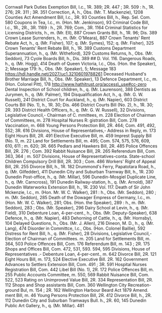 Cornwall Park Duties Exemption Bill, I.c., 1R. 389; 2R. 447 ; 3R. 509 : h., 1R. 276; 2R. 311 ; 3R. 351 Correction, A, h., Obs. (Mr. T. Mackenzie), 1208 Counties Act Amendment Bill, I.c., 3R. 93 Counties Bill, h., Rep. Sel. Com. 580 Coupons in Tea, l.c., m. (Hon. Mr. Jenkinson), 93 Criminal Code Bill, l.c., 1R., 2R., 3R. 1169 : h., 2R. 769; Com., 3R. 1164 Criminal Statistics for Licensing Districts, h., m. (Mr. Ell), 887 Crown Grants Bill, h., 1R. 96; Dis. 389 Crown Lease Surrenders, h., m. (Mr. O'Meara), 887 Crown Tenants' Rent Rebate Act, h., q. (Mr. Fisher), 107; q. (Mr. Symes), 152; q. (Mr. Fisher), 325 Crown Tenants' Rent Rebate Bill, h., 1R. 389 Customs Department Superannuation, h., q. (Mr. Witheford), 329 Customs Returns, h., Obs. (Mr. Seddon), 73 Cyole Boards Bill, h., Dis. 389 ## D. Vol. 116. Dangerous Roads, h., q. (Mr. Hogg), 414 Death of Queen Victoria, l.c., Obs. (Hon. the Speaker), 2; Message 179: h., Obs. (Mr. Speaker), 5; Message 183 https://hdl.handle.net/2027/uc1.32106019788261 Deceased Husband's Brother Marriage Bill, h., Obs. (Mr. Speaker), 13 Defence Department, l.c., m. (Hon. Colonel Pitt), 178 http://www.hathitrust.org/access\_use#cc-zero Dental Inspection of School children, h., q. (Mr. Laurenson), 388 Dentists as Jurymen, h., q. (Mr. Palmer), 194 Disqualification Act, h., q. (Mr. G. W. Russell), 241 District Court for Auckland, h., q. (Mr. Napier), 603 District Courts Bill (No. 1), h., 1R. 30; Dis. 466 District Courts Bill (No. 2), h., 1R. 30; 2R. 393 District Health Officers, h., q. (Mr. G. W. Russell), 32 Divisions, Legislative Council,- Chairman of C. mmittees, m. 228 Election of Chairman of Committees, m. 278 Hospital Nurses R: gistration Bill, Com. 278 Vaccination, m. 668 Young Persons Protection Bill, 2R. 464; Com. 491, 492, 552; 3R. 616 Divisions, House of Representatives,- Address in Reply, m. 173 Eight Hours Bill, 2R. 491 Elective Executive Bill, m. 459 Imprest Supply Bill (No. 1), m. 22 Land for Settlements Bill, m. 495; Com. 574, 575, 576, 609, 610, 611 ; m. 620; 3R. 665 Pedlars and Hawkers Bill, 2R. 485 Police Offences Bill, 2R. 276 ; Com. 392 Rabbit Nuisance Bill, 2R. 265 Referendum Bill, Com. 363, 364 ; m. 507 Divisions, House of Representatives-conta. State-school Children Compulsory Drill Bill, 2R. 303 ; Com. 486 Workers' Right of Appeal Bill, 2R. 255 Divorce Bill, h., 1R. 182 Drummond's Ferry, Papatotara Road, h., q. (Mr. Gilfedder), 411 Dunedin City and Suburban Tramway Bill, h., 1R. 230 Dunedin Post-office, h., q. (Mr. Millar), 596 Dunedin-Mosgiel Duplicate Line, h., q. (Mr. Carncross), 191 Dunedin Railway-station, h., q. (Mr. Arnold), 387 Dunedin Waterworks Extension Bill, h., 1R. 230 Vol. 117. Death of Sir John Mckenzie, I.c., m. (Hon. Mr. W. C. Walker), 281 : h., Obs. (Mr. Seddon), 280 ; m. (Mr. Seddon), 285 Death of the Dowager Empress of Germany, l.c., m. (Hon. Mr. W. C. Walker), 281; Obs. (Hon. the Speaker), 289 : h., m. (Mr. Seddon), 283 ; Obs. (Mr. Speaker), 296 Dairy School at Levin, h., q. (Mr. Field), 310 Debenture Loan, 4-per-cent., h., Obs. (Mr. Deputy-Speaker), 638 Defence, h., q. (Mr. Napier), 483 Dehorning of Cattle, h., q. (Mr. Hornsby), 104 Delayed Questions, h., Obs. (Mr. J. Allen), 216 Dineon, M. D., h., q. (Mr. Lang), 474 Disorder in Committce, l.c., Obs. (Hon. Colonel Baillie), 592 Distress for Rent Bill, h., q. (Mr. Fisher), 28 Divisions, Legislative Council,- Election of Chairman of Committees. m. 205 Land for Settlements Bill, m. 364, 503 Police Offences Bill, Com. 176 Referendum Bill, m. 143 ; 2R. 175 Shops and Offices Bill, Com. 472, 531, 593. 594, 595 Divisions, House of Representatives .- Debenture Loan, 4-per-cent., m. 642 Divorce Bill, 2R. 121 Eight Hours Bill, m. 173, 524 Elective Executive Bill. 2R. 162 Government Advances to Settlers Extension Bill, Com. 491 ; 3R. 591 Hospital Nurses Registration Bill, Com. 442 Libel Bill (No. 1), 2R. 172 Police Offences Bill, m. 255 Public Accounts Committee, m. 550, 569 Rabbit Nuisance Bill, Com. 522, 523 Rating on Unimproved Value Bill, 2R. 334 Representation Bill, 2R. 112 Shops and Shop assistants Bill, Com. 360 Wellington City Recreation-ground Bul, m. 154 ; 2R. 162 Wellington Harbour Beard Act 1879 Amend. ment Bill, m. 46 Young Persons Protection Bill, 2R. 412 Divorce Bill, h., 2R. 112 Dunedin City and Suburban Tramways Bull. h., 2R. 60, 145 Dunedin Public Art Gallery, h., q. (Mr. Millar). 481 